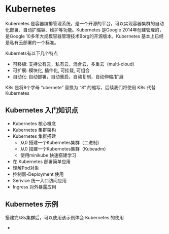 # Kubernetes

Kubernetes 是容器编排管理系统，是一个开源的平台，可以实现容器集群的自动化部署、自动扩缩容、维护等功能。Kubernetes 是Google 2014年创建管理的，是Google 10多年大规模容器管理技术Borg的开源版本。Kubernetes 基本上已经是私有云部署的一个标准。

Kubernets有以下几个特点

- 可移植: 支持公有云，私有云，混合云，多重云（multi-cloud）
- 可扩展: 模块化, 插件化, 可挂载, 可组合
- 自动化: 自动部署，自动重启，自动复制，自动伸缩/扩展

K8s 是将8个字母 “ubernete” 替换为 “8” 的缩写，后续我们将使用 K8s 代替 Kubernetes

## Kubernetes 入门知识点

- Kubernetes 核心概念
- Kubernetes 集群架构
- Kubernetes 集群搭建
  - 从0 搭建一个Kubernetes集群（二进制）
  - 从0 搭建一个Kubernetes集群（Kubeadm）
  - 使用minikube 快速搭建学习
- 在 Kubernetes 部署简单应用
- 理解Pod对象
- 控制器-Deployment 使用
- Serivice 统一入口访问应用
- Ingress 对外暴露应用

## Kubernetes 示例

搭建完k8s集群后，可以使用该示例体会 Kubernetes 的使用

- <k8s-demo>